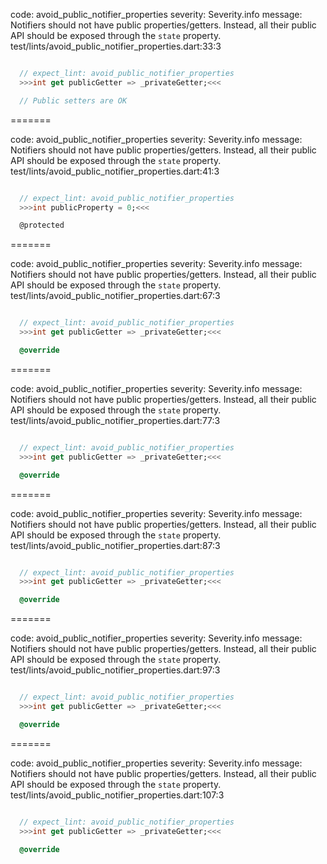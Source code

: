 code: avoid_public_notifier_properties
severity: Severity.info
message: Notifiers should not have public properties/getters. Instead, all their public API should be exposed through the `state` property.
test/lints/avoid_public_notifier_properties.dart:33:3

```dart

  // expect_lint: avoid_public_notifier_properties
  >>>int get publicGetter => _privateGetter;<<<

  // Public setters are OK
```

=======

code: avoid_public_notifier_properties
severity: Severity.info
message: Notifiers should not have public properties/getters. Instead, all their public API should be exposed through the `state` property.
test/lints/avoid_public_notifier_properties.dart:41:3

```dart

  // expect_lint: avoid_public_notifier_properties
  >>>int publicProperty = 0;<<<

  @protected
```

=======

code: avoid_public_notifier_properties
severity: Severity.info
message: Notifiers should not have public properties/getters. Instead, all their public API should be exposed through the `state` property.
test/lints/avoid_public_notifier_properties.dart:67:3

```dart

  // expect_lint: avoid_public_notifier_properties
  >>>int get publicGetter => _privateGetter;<<<

  @override
```

=======

code: avoid_public_notifier_properties
severity: Severity.info
message: Notifiers should not have public properties/getters. Instead, all their public API should be exposed through the `state` property.
test/lints/avoid_public_notifier_properties.dart:77:3

```dart

  // expect_lint: avoid_public_notifier_properties
  >>>int get publicGetter => _privateGetter;<<<

  @override
```

=======

code: avoid_public_notifier_properties
severity: Severity.info
message: Notifiers should not have public properties/getters. Instead, all their public API should be exposed through the `state` property.
test/lints/avoid_public_notifier_properties.dart:87:3

```dart

  // expect_lint: avoid_public_notifier_properties
  >>>int get publicGetter => _privateGetter;<<<

  @override
```

=======

code: avoid_public_notifier_properties
severity: Severity.info
message: Notifiers should not have public properties/getters. Instead, all their public API should be exposed through the `state` property.
test/lints/avoid_public_notifier_properties.dart:97:3

```dart

  // expect_lint: avoid_public_notifier_properties
  >>>int get publicGetter => _privateGetter;<<<

  @override
```

=======

code: avoid_public_notifier_properties
severity: Severity.info
message: Notifiers should not have public properties/getters. Instead, all their public API should be exposed through the `state` property.
test/lints/avoid_public_notifier_properties.dart:107:3

```dart

  // expect_lint: avoid_public_notifier_properties
  >>>int get publicGetter => _privateGetter;<<<

  @override
```
